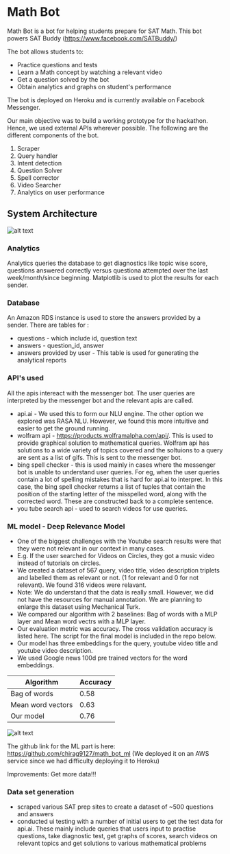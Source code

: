 # Math Bot
Math Bot is a bot for helping students prepare for SAT Math. This bot powers SAT Buddy (https://www.facebook.com/SATBuddy/)

The bot allows students to:
- Practice questions and tests
- Learn a Math concept by watching a relevant video
- Get a question solved by the bot
- Obtain analytics and graphs on student's performance

The bot is deployed on Heroku and is currently available on Facebook Messenger. 

Our main objective was to build a working prototype for the hackathon. Hence, we used external APIs wherever possible. The following are the different components of the bot. 
1. Scraper
2. Query handler
3. Intent detection
4. Question Solver
5. Spell corrector
6. Video Searcher
7. Analytics on user performance

## System Architecture
![alt text](https://github.com/chirag9127/math_bot/blob/master/images/SystemArchitecture.jpeg)

### Analytics
Analytics queries the database to get diagnostics like topic wise score, questions answered correctly versus questiona attempted over the last week/month/since beginning.
Matplotlib is used to plot the results for each sender.

### Database
An Amazon RDS instance is used to store the answers provided by a sender. There are tables for :
- questions - which include id, question text
- answers - question_id, answer
- answers provided by user - This table is used for generating the analytical reports

### API's used
All the apis intereact with the messenger bot. The user queries are interpreted by the messenger bot and the relevant apis are called.
- api.ai - We used this to form our NLU engine. The other option we explored was RASA NLU. However, we found this more intuitive and easier to get the ground running. 
- wolfram api - https://products.wolframalpha.com/api/. This is used to provide graphical solution to mathematical queries.
  Wolfram api has solutions to a wide variety of topics covered and the soltuions to a query are sent as a list of gifs.
  This is sent to the messenger bot.
- bing spell checker - this is used mainly in cases where the messenger bot is unable to understand user queries. For eg, when   the user queries contain a lot of spelling mistakes that is hard for api.ai to interpret. In this case, the bing spell         checker returns a list of tuples that contain the position of the starting letter of the misspelled word, along with the
  corrected word. These are constructed back to a complete sentence.
- you tube search api - used to search videos for use queries. 

### ML model - Deep Relevance Model
- One of the biggest challenges with the Youtube search results were that they were not relevant in our context in many cases. 
- E.g. If the user searched for Videos on Circles, they got a music video instead of tutorials on circles.
- We created a dataset of 567 query, video title, video description triplets and labelled them as relevant or not. (1 for relevant and 0 for not relevant). We found 316 videos were relavant. 
- Note: We do understand that the data is really small. However, we did not have the resources for manual annotation. We are planning to enlarge this dataset using Mechanical Turk.
- We compared our algorithm with 2 baselines: Bag of words with a MLP layer and Mean word vectrs with a MLP layer.
- Our evaluation metric was accuracy. The cross validation accuracy is listed here. The script for the final model is included in the repo below. 
- Our model has three embeddings for the query, youtube video title and youtube video description.
- We used Google news 100d pre trained vectors for the word embeddings.

| Algorithm | Accuracy |
| --- | --- |
| Bag of words  | 0.58  |
| Mean word vectors  | 0.63  |
| Our model | 0.76 |

![alt text](https://github.com/chirag9127/math_bot/blob/master/images/ml_diagram.png)

The github link for the ML part is here: https://github.com/chirag9127/math_bot_ml (We deployed it on an AWS service since we had difficulty deploying  it to Heroku)

Improvements: Get more data!!!

### Data set generation
- scraped various SAT prep sites to create a dataset of ~500 questions and answers
- conducted ui testing with a number of initial users to get the test data for api.ai. These mainly include queries that
  users input to practise questions, take diagnostic test, get graphs of scores, search videos on relevant topics and 
  get solutions to various 
  mathematical problems

